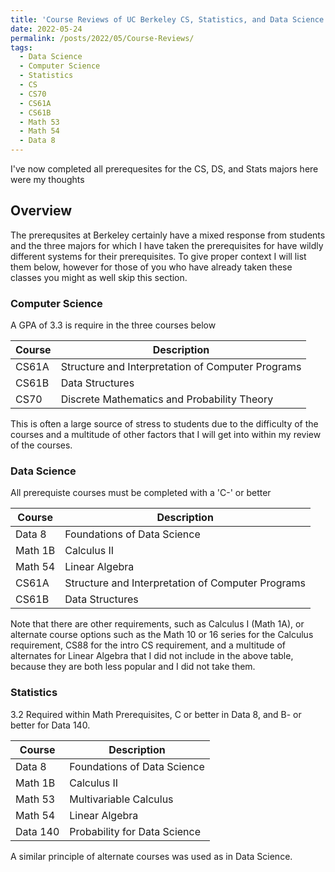 ```yaml
---
title: 'Course Reviews of UC Berkeley CS, Statistics, and Data Science Prereqs'
date: 2022-05-24
permalink: /posts/2022/05/Course-Reviews/
tags:
  - Data Science
  - Computer Science
  - Statistics
  - CS
  - CS70
  - CS61A
  - CS61B
  - Math 53
  - Math 54
  - Data 8
---
```


I've now completed all prerequesites for the CS, DS, and Stats majors here were my thoughts

Overview
------
The prerequsites at Berkeley certainly have a mixed response from students and the three majors for which I have taken the prerequisites for have wildly different systems for their prerequisites. To give proper context I will list them below, however for those of you who have already taken these classes you might as well skip this section.  
### Computer Science
A GPA of 3.3 is require in the three courses below

|Course | Description                                         |
| ------| ----------------------------------------------------|
| CS61A | Structure and Interpretation of Computer Programs   |
| CS61B | Data Structures                                     |
| CS70  | Discrete Mathematics and Probability Theory         |

This is often a large source of stress to students due to the difficulty of the courses and a multitude of other factors that I will get into within my review of the courses. 
### Data Science 
All prerequiste courses must be completed with a 'C-' or better

|Course | Description                                         |
| ------| ----------------------------------------------------|
| Data 8| Foundations of Data Science   |
| Math 1B | Calculus II                                   |
| Math 54  | Linear Algebra         |
| CS61A | Structure and Interpretation of Computer Programs   |
| CS61B | Data Structures                                     |

Note that there are other requirements, such as Calculus I (Math 1A), or alternate course options such as the Math 10 or 16 series for the Calculus requirement, CS88 for the intro CS requirement, and a multitude of alternates for Linear Algebra that I did not include in the above table, because they are both less popular and I did not take them. 
### Statistics 
3.2 Required within Math Prerequisites, C or better in Data 8, and B- or better for Data 140.

|Course | Description                                         |
| ------| ----------------------------------------------------|
| Data 8| Foundations of Data Science   |
| Math 1B | Calculus II                                   |
| Math 53 | Multivariable Calculus   |
| Math 54  | Linear Algebra         |
| Data 140 | Probability for Data Science                                     |

A similar principle of alternate courses was used as in Data Science. 
